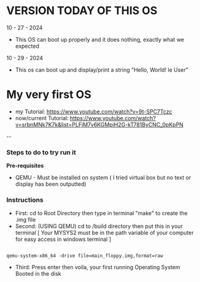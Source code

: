 # VERSION TODAY OF THIS OS

10 - 27 - 2024
- This OS can boot up properly and it does nothing, exactly what we expected

10 - 29 - 2024
- This os can boot up and display/print a string "Hello, World! le User"

# My very first OS

- my Tutorial: https://www.youtube.com/watch?v=9t-SPC7Tczc
- now/current Tutorial: https://www.youtube.com/watch?v=srbnMNk7K7k&list=PLFjM7v6KGMpiH2G-kT781ByCNC_0pKpPN

--

### Steps to do to try run it

**Pre-requisites**
- QEMU - Must be installed on system
( I tried virtual box but no text or display has been outputted)

### Instructions

- First: cd to Root Directory then type in terminal "make" to create the .img file
- Second: (USING QEMU) cd to /build directory then put this in your terminal
[ Your MYSYS2 must be in the path variable of your computer for easy access in windows terminal ]

```

qemu-system-x86_64 -drive file=main_floppy.img,format=raw

```

- Third: Press enter then voila, your first running Operating System Booted in the disk
